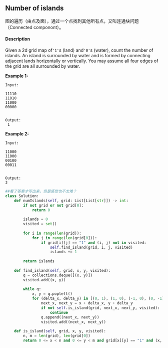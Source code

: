 ## Number of islands

图的遍历（由点及面），通过一个点找到其他所有点，又叫连通块问题（Connected componont）。

#### Description

Given a 2d grid map of`'1'`s \(land\) and`'0'`s \(water\), count the number of islands. An island is surrounded by water and is formed by connecting adjacent lands horizontally or vertically. You may assume all four edges of the grid are all surrounded by water.

**Example 1:**

```
Input:

11110
11010
11000
00000


Output:
 1
```

**Example 2:**

```
Input:

11000
11000
00100
00011


Output: 
3
```





```py
##看了答案才写出来，但是感觉也不太难？
class Solution:
    def numIslands(self, grid: List[List[str]]) -> int:
        if not grid or not grid[0]:
            return 0 
        
        islands = 0
        visited = set()
        
        for i in range(len(grid)):
            for j in range(len(grid[0])):
                if grid[i][j] == "1" and (i, j) not in visited:
                    self.find_island(grid, i, j, visited)
                    islands += 1
        
        return islands
    
    def find_island(self, grid, x, y, visited):
        q = collections.deque([(x, y)])
        visited.add((x, y))
        
        while q:
            x, y = q.popleft()
            for (delta_x, delta_y) in [(0, 1), (1, 0), (-1, 0), (0, -1)]:
                next_x, next_y = x + delta_x, y + delta_y 
                if not self.is_island(grid, next_x, next_y, visited):
                    continue 
                q.append((next_x, next_y))
                visited.add((next_x, next_y))
    
    def is_island(self, grid, x, y, visited):
        n, m = len(grid), len(grid[0])
        return 0 <= x < n and 0 <= y < m and grid[x][y] == "1" and (x, y) not in visited
        
```



